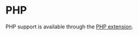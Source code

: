 # PHP

PHP support is available through the [PHP extension](https://github.com/zed-industries/zed/tree/main/extensions/php).
